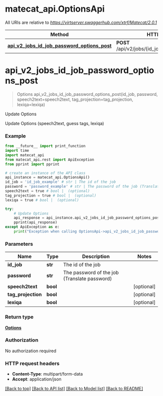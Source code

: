 # matecat_api.OptionsApi

All URIs are relative to *https://virtserver.swaggerhub.com/xtrf/Matecat/2.0.1*

Method | HTTP request | Description
------------- | ------------- | -------------
[**api_v2_jobs_id_job_password_options_post**](OptionsApi.md#api_v2_jobs_id_job_password_options_post) | **POST** /api/v2/jobs/{id_job}/{password}/options | Update Options

# **api_v2_jobs_id_job_password_options_post**
> Options api_v2_jobs_id_job_password_options_post(id_job, password, speech2text=speech2text, tag_projection=tag_projection, lexiqa=lexiqa)

Update Options

Update Options (speech2text, guess tags, lexiqa)

### Example
```python
from __future__ import print_function
import time
import matecat_api
from matecat_api.rest import ApiException
from pprint import pprint

# create an instance of the API class
api_instance = matecat_api.OptionsApi()
id_job = 'id_job_example' # str | The id of the job
password = 'password_example' # str | The password of the job (Translate password)
speech2text = true # bool |  (optional)
tag_projection = true # bool |  (optional)
lexiqa = true # bool |  (optional)

try:
    # Update Options
    api_response = api_instance.api_v2_jobs_id_job_password_options_post(id_job, password, speech2text=speech2text, tag_projection=tag_projection, lexiqa=lexiqa)
    pprint(api_response)
except ApiException as e:
    print("Exception when calling OptionsApi->api_v2_jobs_id_job_password_options_post: %s\n" % e)
```

### Parameters

Name | Type | Description  | Notes
------------- | ------------- | ------------- | -------------
 **id_job** | **str**| The id of the job | 
 **password** | **str**| The password of the job (Translate password) | 
 **speech2text** | **bool**|  | [optional] 
 **tag_projection** | **bool**|  | [optional] 
 **lexiqa** | **bool**|  | [optional] 

### Return type

[**Options**](Options.md)

### Authorization

No authorization required

### HTTP request headers

 - **Content-Type**: multipart/form-data
 - **Accept**: application/json

[[Back to top]](#) [[Back to API list]](../README.md#documentation-for-api-endpoints) [[Back to Model list]](../README.md#documentation-for-models) [[Back to README]](../README.md)

